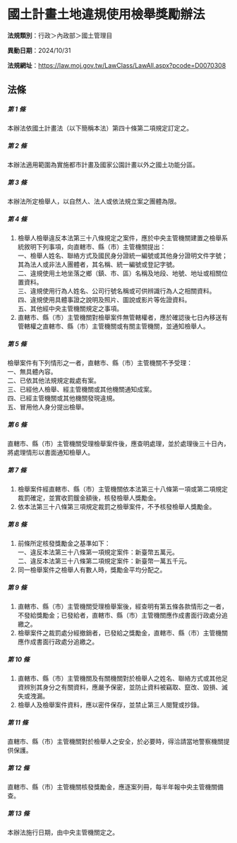 # 國土計畫土地違規使用檢舉獎勵辦法

**法規類別**：行政＞內政部＞國土管理目

**異動日期**：2024/10/31  

**法規網址**：https://law.moj.gov.tw/LawClass/LawAll.aspx?pcode=D0070308





## 法條
##### 第 1 條
本辦法依國土計畫法（以下簡稱本法）第四十條第二項規定訂定之。

##### 第 2 條
本辦法適用範圍為實施都市計畫及國家公園計畫以外之國土功能分區。

##### 第 3 條
本辦法所定檢舉人，以自然人、法人或依法規立案之團體為限。

##### 第 4 條
1. 檢舉人檢舉違反本法第三十八條規定之案件，應於中央主管機關建置之檢舉系統敘明下列事項，向直轄市、縣（市）主管機關提出：  
一、檢舉人姓名、聯絡方式及國民身分證統一編號或其他身分證明文件字號；其為法人或非法人團體者，其名稱、統一編號或登記字號。  
二、違規使用土地坐落之鄉（鎮、市、區）名稱及地段、地號、地址或相關位置資料。  
三、違規使用行為人姓名、公司行號名稱或可供辨識行為人之相關資料。  
四、違規使用具體事證之說明及照片、圖說或影片等佐證資料。  
五、其他經中央主管機關規定之事項。
1. 直轄市、縣（市）主管機關對檢舉案件無管轄權者，應於確認後七日內移送有管轄權之直轄市、縣（市）主管機關或有關主管機關，並通知檢舉人。

##### 第 5 條
檢舉案件有下列情形之一者，直轄市、縣（市）主管機關不予受理：  
一、無具體內容。  
二、已依其他法規規定裁處有案。  
三、已經他人檢舉、經主管機關或其他機關通知成案。  
四、已經主管機關或其他機關發現違規。  
五、冒用他人身分提出檢舉。

##### 第 6 條
直轄市、縣（市）主管機關受理檢舉案件後，應查明處理，並於處理後三十日內，將處理情形以書面通知檢舉人。

##### 第 7 條
1. 檢舉案件經直轄市、縣（市）主管機關依本法第三十八條第一項或第二項規定裁罰確定，並實收罰鍰金額後，核發檢舉人獎勵金。
1. 依本法第三十八條第三項規定裁罰之檢舉案件，不予核發檢舉人獎勵金。

##### 第 8 條
1. 前條所定核發獎勵金之基準如下：  
一、違反本法第三十八條第一項規定案件：新臺幣五萬元。  
二、違反本法第三十八條第二項規定案件：新臺幣一萬五千元。
1. 同一檢舉案件之檢舉人有數人時，獎勵金平均分配之。

##### 第 9 條
1. 直轄市、縣（市）主管機關受理檢舉案後，經查明有第五條各款情形之一者，不發給獎勵金；已發給者，直轄市、縣（市）主管機關應作成書面行政處分追繳之。
1. 檢舉案件之裁罰處分經撤銷者，已發給之獎勵金，直轄市、縣（市）主管機關應作成書面行政處分追繳之。

##### 第 10 條
1. 直轄市、縣（市）主管機關及有關機關對於檢舉人之姓名、聯絡方式或其他足資辨別其身分之有關資料，應嚴予保密，並防止資料被竊取、竄改、毀損、滅失或洩漏。
1. 檢舉人及檢舉案件資料，應以密件保存，並禁止第三人閱覽或抄錄。

##### 第 11 條
直轄市、縣（市）主管機關對於檢舉人之安全，於必要時，得洽請當地警察機關提供保護。

##### 第 12 條
直轄市、縣（市）主管機關核發獎勵金，應逐案列冊，每半年報中央主管機關備查。

##### 第 13 條
本辦法施行日期，由中央主管機關定之。


